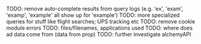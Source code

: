 TODO: remove auto-complete results from query logs (e.g. 'ex', 'exam', 'examp', 'example' all show up for 'example')
TODO: more specialized queries for stuff like flight searches; UPS tracking etc
TODO: remove cookie module errors
TODO: files/filenames, applications used
TODO: where does ad data come from (data from prop)
TODO: further investigate alchemyAPI